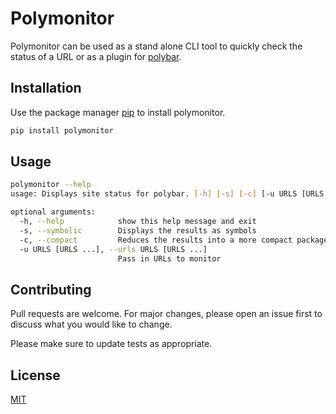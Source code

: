# Polymonitor

Polymonitor can be used as a stand alone CLI tool to quickly check the status of a URL or as a plugin for [polybar](https://github.com/polybar/polybar).

## Installation

Use the package manager [pip](https://pip.pypa.io/en/stable/) to install polymonitor.

```bash
pip install polymonitor
```

## Usage
```bash
polymonitor --help 
usage: Displays site status for polybar. [-h] [-s] [-c] [-u URLS [URLS ...]]

optional arguments:
  -h, --help            show this help message and exit
  -s, --symbolic        Displays the results as symbols
  -c, --compact         Reduces the results into a more compact package
  -u URLS [URLS ...], --urls URLS [URLS ...]
                        Pass in URLs to monitor
```

## Contributing
Pull requests are welcome. For major changes, please open an issue first to discuss what you would like to change.

Please make sure to update tests as appropriate.

## License
[MIT](https://choosealicense.com/licenses/mit/)
